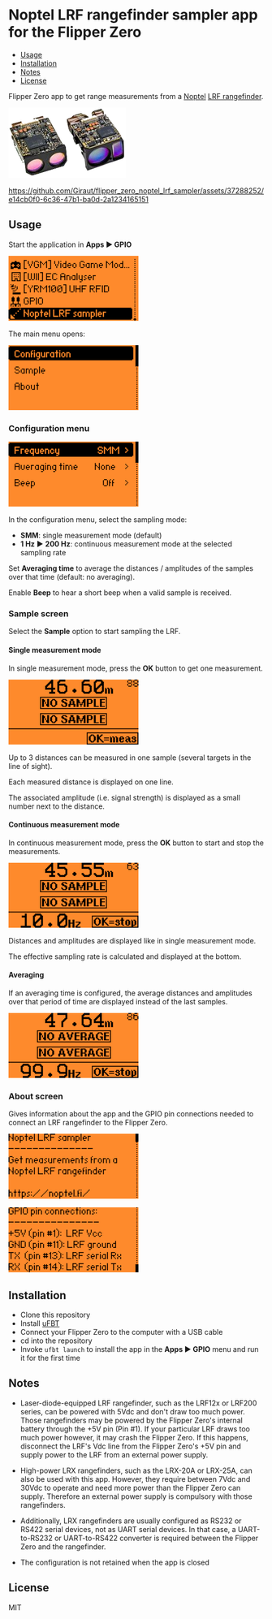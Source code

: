 # Noptel LRF rangefinder sampler app for the Flipper Zero

* [Usage](#Usage)
* [Installation](#Installation)
* [Notes](#Notes)
* [License](#License)

Flipper Zero app to get range measurements from a [Noptel](https://noptel.fi/) [LRF rangefinder](https://noptel.fi/rangefinderhome).

![Noptel rangefinders](images/lrf.png)

https://github.com/Giraut/flipper_zero_noptel_lrf_sampler/assets/37288252/e14cb0f0-6c36-47b1-ba0d-2a1234165151



## Usage

Start the application in **Apps ▶ GPIO**

![Location of the Noptel LRF sampler app in the GPIO menu](images/gpio_menu.png)

The main menu opens:

![Main menu](images/main_menu.png)


### Configuration menu

![Configuration menu](images/configuration_menu.png)

In the configuration menu, select the sampling mode:

- **SMM**: single measurement mode (default)
- **1 Hz** ▶ **200 Hz**: continuous measurement mode at the selected sampling rate

Set **Averaging time** to average the distances / amplitudes of the samples over that time (default: no averaging).

Enable **Beep** to hear a short beep when a valid sample is received.

### Sample screen

Select the **Sample** option to start sampling the LRF.

#### Single measurement mode

In single measurement mode, press the **OK** button to get one measurement.

![Sampling in single measurement mode](images/sample_smm.png)

Up to 3 distances can be measured in one sample (several targets in the line of sight).

Each measured distance is displayed on one line.

The associated amplitude (i.e. signal strength) is displayed as a small number next to the distance.

#### Continuous measurement mode

In continuous measurement mode, press the **OK** button to start and stop the measurements.

![Sampling in continuous measurement mode](images/sample_cmm.png)

Distances and amplitudes are displayed like in single measurement mode.

The effective sampling rate is calculated and displayed at the bottom.

#### Averaging

If an averaging time is configured, the average distances and amplitudes over that period of time are displayed instead of the last samples.

![Sample averaging](images/sample_averaging.png)

### About screen

Gives information about the app and the GPIO pin connections needed to connect an LRF rangefinder to the Flipper Zero.

![App information](images/about.png)

![GPIO pin connections](images/gpio_pin_connections.png)



## Installation

- Clone this repository
- Install [uFBT](https://github.com/flipperdevices/flipperzero-ufbt)
- Connect your Flipper Zero to the computer with a USB cable
- cd into the repository
- Invoke `ufbt launch` to install the app in the **Apps ▶ GPIO** menu and run it for the first time



## Notes

- Laser-diode-equipped LRF rangefinder, such as the LRF12x or LRF200 series, can be powered with 5Vdc and don't draw too much power. Those rangefinders may be powered by the Flipper Zero's internal battery through the +5V pin (Pin #1). If your particular LRF draws too much power however, it may crash the Flipper Zero. If this happens, disconnect the LRF's Vdc line from the Flipper Zero's +5V pin and supply power to the LRF from an external power supply.

- High-power LRX rangefinders, such as the LRX-20A or LRX-25A, can also be used with this app. However, they require between 7Vdc and 30Vdc to operate and need more power than the Flipper Zero can supply. Therefore an external power supply is compulsory with those rangefinders.

- Additionally, LRX rangefinders are usually configured as RS232 or RS422 serial devices, not as UART serial devices. In that case, a UART-to-RS232 or UART-to-RS422 converter is required between the Flipper Zero and the rangefinder.

- The configuration is not retained when the app is closed



## License

MIT
